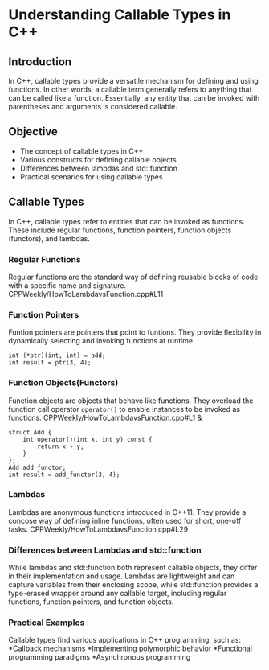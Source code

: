 # Understanding Callable Types in C++

## Introduction
In C++, callable types provide a versatile mechanism for defining and using functions. In other words, a callable term generally refers to anything that can be called like a function. Essentially, any entity that can be invoked with parentheses and arguments is considered callable.

## Objective
- The concept of callable types in C++
- Various constructs for defining callable objects
- Differences between lambdas and std::function
- Practical scenarios for using callable types

## Callable Types
In C++, callable types refer to entities that can be invoked as functions. These include regular functions,
function pointers, function objects (functors), and lambdas.

### Regular Functions
Regular functions are the standard way of defining reusable blocks of code with a specific name and signature.
CPPWeekly/HowToLambdavsFunction.cpp#L11

### Function Pointers
Funtion pointers are pointers that point to funtions. They provide flexibility in dynamically selecting and invoking functions at runtime.
```
int (*ptr)(int, int) = add;
int result = ptr(3, 4);
```

### Function Objects(Functors)
Function objects are objects that behave like functions. They overload the function call operator `operator()` to enable instances to be invoked as functions.
CPPWeekly/HowToLambdavsFunction.cpp#L1
&
```
struct Add {
    int operator()(int x, int y) const {
        return x + y;
    }
};
Add add_functor;
int result = add_functor(3, 4);
```

### Lambdas
Lambdas are anonymous functions introduced in C++11.
They provide a concose way of defining inline functions, often used for short, one-off tasks.
CPPWeekly/HowToLambdavsFunction.cpp#L29

###  Differences between Lambdas and std::function
While lambdas and std::function both represent callable objects, they differ in their implementation and usage. Lambdas are lightweight and can capture variables from their enclosing scope, while std::function provides a type-erased wrapper around any callable target, including regular functions, function pointers, and function objects.

### Practical Examples
Callable types find various applications in C++ programming, such as:
*Callback mechanisms
*Implementing polymorphic behavior
*Functional programming paradigms
*Asynchronous programming